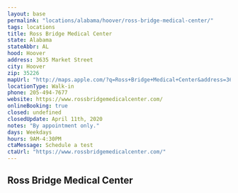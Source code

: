 ```yaml
---
layout: base
permalink: "locations/alabama/hoover/ross-bridge-medical-center/"
tags: locations
title: Ross Bridge Medical Center
state: Alabama
stateAbbr: AL
hood: Hoover
address: 3635 Market Street
city: Hoover
zip: 35226
mapUrl: "http://maps.apple.com/?q=Ross+Bridge+Medical+Center&address=3635+Market+Street,Hoover,Alabama,35226"
locationType: Walk-in
phone: 205-494-7677
website: https://www.rossbridgemedicalcenter.com/
onlineBooking: true
closed: undefined
closedUpdate: April 11th, 2020
notes: "By appointment only."
days: Weekdays
hours: 9AM-4:30PM
ctaMessage: Schedule a test
ctaUrl: "https://www.rossbridgemedicalcenter.com/"
---
```

## Ross Bridge Medical Center